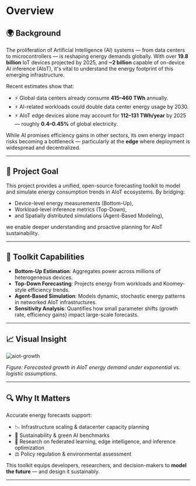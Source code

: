 # Overview

## 🌍 Background

The proliferation of Artificial Intelligence (AI) systems — from data centers to microcontrollers — is reshaping energy demands globally. With over **19.8 billion** IoT devices projected by 2025, and **~2 billion** capable of on-device AI inference (AIoT), it's vital to understand the energy footprint of this emerging infrastructure.

Recent estimates show that:

- ⚡ Global data centers already consume **415–460 TWh** annually.
- ⚡ AI-related workloads could double data center energy usage by 2030.
- ⚡ AIoT edge devices alone may account for **112–131 TWh/year** by 2025 — roughly **0.4–0.45%** of global electricity.

While AI promises efficiency gains in other sectors, its own energy impact risks becoming a bottleneck — particularly at the **edge** where deployment is widespread and decentralized.

---

## 🌟 Project Goal

This project provides a unified, open-source forecasting toolkit to model and simulate energy consumption trends in AIoT ecosystems. By bridging:

- Device-level energy measurements (Bottom-Up),
- Workload-level inference metrics (Top-Down),
- and Spatially distributed simulations (Agent-Based Modeling),

we enable deeper understanding and proactive planning for AIoT sustainability.

---

## 🧠 Toolkit Capabilities

- **Bottom-Up Estimation**: Aggregates power across millions of heterogeneous devices.
- **Top-Down Forecasting**: Projects energy from workloads and Koomey-style efficiency trends.
- **Agent-Based Simulation**: Models dynamic, stochastic energy patterns in networked AIoT infrastructures.
- **Sensitivity Analysis**: Quantifies how small parameter shifts (growth rate, efficiency gains) impact large-scale forecasts.

---

## 📈 Visual Insight

![aiot-growth](images/aiot_growth_curve.png)

*Figure: Forecasted growth in AIoT energy demand under exponential vs. logistic assumptions.*

---

## 🔍 Why It Matters

Accurate energy forecasts support:

- 📉 Infrastructure scaling & datacenter capacity planning
- 🌱 Sustainability & green AI benchmarks
- 🧠 Research on federated learning, edge intelligence, and inference optimization
- ⚖️ Policy regulation & environmental assessment

This toolkit equips developers, researchers, and decision-makers to **model the future** — and design it sustainably.

---


